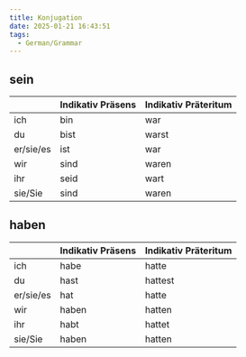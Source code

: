 ```yaml
---
title: Konjugation
date: 2025-01-21 16:43:51
tags:
  - German/Grammar
---
```


## sein

|           | Indikativ Präsens | Indikativ Präteritum |
| --------- | -------------------------- | ----------------------------- |
| ich       | bin                        | war                           |
| du        | bist                       | warst                         |
| er/sie/es | ist                        | war                           |
| wir       | sind                       | waren                         |
| ihr       | seid                       | wart                          |
| sie/Sie   | sind                       | waren                         |

## haben

|           | Indikativ Präsens | Indikativ Präteritum |
| --------- | ----------------- | -------------------- |
| ich       | habe              | hatte                |
| du        | hast              | hattest              |
| er/sie/es | hat               | hatte                |
| wir       | haben             | hatten               |
| ihr       | habt              | hattet               |
| sie/Sie   | haben             | hatten               |
